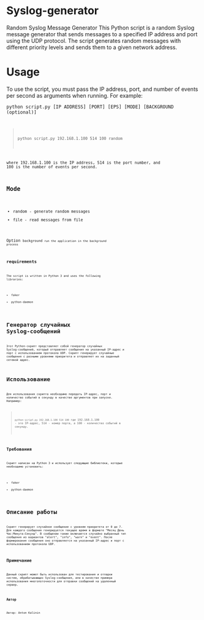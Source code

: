 # Syslog-generator
Random Syslog Message Generator
This Python script is a random Syslog message generator that sends messages to a specified IP address and port using the UDP protocol. The script generates random messages with different priority levels and sends them to a given network address.

# Usage
To use the script, you must pass the IP address, port, and number of events per second as arguments when running. For example:

<code>python script.py [IP ADDRESS] [PORT] [EPS] [MODE] [BACKGROUND (optional)]<code>
> python script.py 192.168.1.100 514 100 random

where 192.168.1.100 is the IP address, 514 is the port number, and 100 is the number of events per second.

## Mode
- random - generate random messages
- file - read messages from file

Option <code>background<code> run the application in the background process

## requirements
The script is written in Python 3 and uses the following libraries:
- faker
- python-daemon

# Генератор случайных Syslog-сообщений
Этот Python-скрипт представляет собой генератор случайных Syslog-сообщений, который отправляет сообщения на указанный IP-адрес и порт с использованием протокола UDP. Скрипт генерирует случайные сообщения с разными уровнями приоритета и отправляет их на заданный сетевой адрес.

# Использование
Для использования скрипта необходимо передать IP-адрес, порт и количество событий в секунду в качестве аргументов при запуске. Например:

> <code>python script.py 192.168.1.100 514 100</code>
где 192.168.1.100 - это IP-адрес, 514 - номер порта, а 100 - количество событий в секунду.

## Требования
Скрипт написан на Python 3 и использует следующие библиотеки, которые необходимо установить:
- faker
- python-daemon

# Описание работы
Скрипт генерирует случайное сообщение с уровнем приоритета от 0 до 7.
Для каждого сообщения генерируется текущее время в формате "Месяц День Час:Минута:Секунд".
В сообщении также включается случайно выбранный тип сообщения из вариантов "alert", "info", "warn" и "event".
После формирования сообщения оно отправляется на указанный IP-адрес и порт с использованием протокола UDP.

## Примечание
Данный скрипт может быть использован для тестирования и отладки систем, обрабатывающих Syslog-сообщения, или в качестве примера использования многопоточности для отправки сообщений на удаленный сервер.

### Автор
Автор: Anton Kalinin
